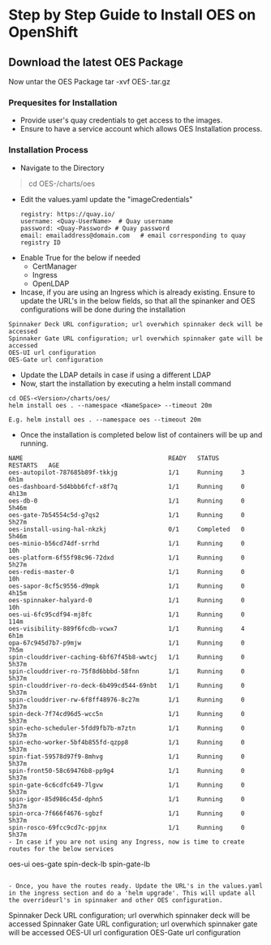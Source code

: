 # Step by Step Guide to Install OES on OpenShift
## Download the latest OES Package

Now untar the OES Package
tar -xvf OES-<Version>.tar.gz

### Prequesites for Installation
- Provide user's quay credentials to get access to the images.
- Ensure to have a service account which allows OES Installation process.

### Installation Process
- Navigate to the Directory
> cd OES-<Version>/charts/oes
- Edit the values.yaml update the "imageCredentials"
    ```
    registry: https://quay.io/
    username: <Quay-UserName>  # Quay username
    password: <Quay-Password> # Quay password
    email: emailaddress@domain.com   # email corresponding to quay registry ID
- Enable True for the below if needed
    - CertManager
    - Ingress
    - OpenLDAP
- Incase, if you are using an Ingress which is already existing. Ensure to update the URL's in the below fields, so that all the spinanker and OES configurations will be done during the installation
```
Spinnaker Deck URL configuration; url overwhich spinnaker deck will be accessed
Spinnaker Gate URL configuration; url overwhich spinnaker gate will be accessed
OES-UI url configuration
OES-Gate url configuration
```

- Update the LDAP details in case if using a different LDAP
- Now, start the installation by executing a helm install command
```
cd OES-<Version>/charts/oes/
helm install oes . --namespace <NameSpace> --timeout 20m

E.g. helm install oes . --namespace oes --timeout 20m
```
- Once the installation is completed below list of containers will be up and running.
```
NAME                                        READY   STATUS      RESTARTS   AGE
oes-autopilot-787685b89f-tkkjg              1/1     Running     3          6h1m
oes-dashboard-5d4bbb6fcf-x8f7q              1/1     Running     0          4h13m
oes-db-0                                    1/1     Running     0          5h46m
oes-gate-7b54554c5d-g7qs2                   1/1     Running     0          5h27m
oes-install-using-hal-nkzkj                 0/1     Completed   0          5h46m
oes-minio-b56cd74df-srrhd                   1/1     Running     0          10h
oes-platform-6f55f98c96-72dxd               1/1     Running     0          5h27m
oes-redis-master-0                          1/1     Running     0          10h
oes-sapor-8cf5c9556-d9mpk                   1/1     Running     0          4h15m
oes-spinnaker-halyard-0                     1/1     Running     0          10h
oes-ui-6fc95cdf94-mj8fc                     1/1     Running     0          114m
oes-visibility-889f6fcdb-vcwx7              1/1     Running     4          6h1m
opa-67c945d7b7-p9mjw                        1/1     Running     0          7h5m
spin-clouddriver-caching-6bf67f45b8-wwtcj   1/1     Running     0          5h37m
spin-clouddriver-ro-75f8d6bbbd-58fnn        1/1     Running     0          5h37m
spin-clouddriver-ro-deck-6b499cd544-69nbt   1/1     Running     0          5h37m
spin-clouddriver-rw-6f8ff48976-8c27m        1/1     Running     0          5h37m
spin-deck-7f74cd96d5-wcc5n                  1/1     Running     0          5h37m
spin-echo-scheduler-5fdd9fb7b-m7ztn         1/1     Running     0          5h37m
spin-echo-worker-5bf4b855fd-qzpp8           1/1     Running     0          5h37m
spin-fiat-59578d97f9-8mhvg                  1/1     Running     0          5h37m
spin-front50-58c69476b8-pp9g4               1/1     Running     0          5h37m
spin-gate-6c6cdfc649-7lgvw                  1/1     Running     0          5h37m
spin-igor-85d986c45d-dphn5                  1/1     Running     0          5h37m
spin-orca-7f666f4676-sgbzf                  1/1     Running     0          5h37m
spin-rosco-69fcc9cd7c-ppjnx                 1/1     Running     0          5h37m
- In case if you are not using any Ingress, now is time to create routes for the below services
```
oes-ui
oes-gate
spin-deck-lb
spin-gate-lb
```

- Once, you have the routes ready. Update the URL's in the values.yaml in the ingress section and do a 'helm upgrade'. This will update all the overrideurl's in spinnaker and other OES configuration.
```
Spinnaker Deck URL configuration; url overwhich spinnaker deck will be accessed
Spinnaker Gate URL configuration; url overwhich spinnaker gate will be accessed
OES-UI url configuration
OES-Gate url configuration
```

